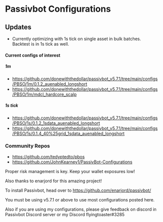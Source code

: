 # Passivbot Configurations
## Updates
  * Currently optimizing with 1s tick on single asset in bulk batches. Backtest is in 1s tick as well.
#### Current configs of interest
##### 1m
  * https://github.com/donewiththedollar/passivbot_v5.7.1/tree/main/configs/PBSO/1m/0.1.2_auenabled_longshort
  * https://github.com/donewiththedollar/passivbot_v5.7.1/tree/main/configs/PBSO/1m/mdcl_hardcore_scalp
##### 1s tick
  * https://github.com/donewiththedollar/passivbot_v5.7.1/tree/main/configs/PBSO/1s/0.1.2_1sdata_auenabled_longshort
  * https://github.com/donewiththedollar/passivbot_v5.7.1/tree/main/configs/PBSO/1s/0.1.4_40%25grid_1sdata_auenabled_longshort
### Community Repos
  * https://github.com/tedyptedto/pbos
  * https://github.com/JohnKearney1/PassivBot-Configurations
  

Proper risk management is key. Keep your wallet exposures low!

Also thanks to enarjord for this amazing project!

To install Passivbot, head over to https://github.com/enarjord/passivbot/

You must be using v5.7.1 or above to use most configurations posted here.

Also if you are using my configurations, please give feedback on discord in Passivbot Discord server or my Discord flyingtoaster#3285
